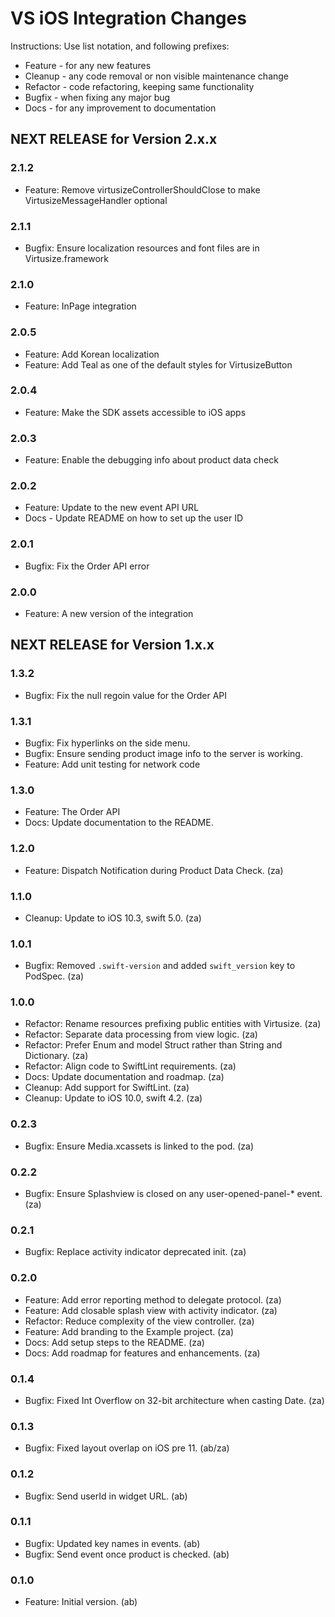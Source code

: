 VS iOS Integration Changes
==========================

Instructions:
Use list notation, and following prefixes:

- Feature - for any new features
- Cleanup - any code removal or non visible maintenance change
- Refactor - code refactoring, keeping same functionality
- Bugfix - when fixing any major bug
- Docs - for any improvement to documentation


## NEXT RELEASE for Version 2.x.x

### 2.1.2
- Feature: Remove virtusizeControllerShouldClose to make VirtusizeMessageHandler optional

### 2.1.1
- Bugfix: Ensure localization resources and font files are in Virtusize.framework

### 2.1.0
- Feature: InPage integration

### 2.0.5
- Feature: Add Korean localization
- Feature: Add Teal as one of the default styles for VirtusizeButton

### 2.0.4
- Feature:  Make the SDK assets accessible to iOS apps

### 2.0.3
- Feature: Enable the debugging info about product data check

### 2.0.2
- Feature: Update to the new event API URL
- Docs - Update README on how to set up the user ID

### 2.0.1
- Bugfix: Fix the Order API error

### 2.0.0
- Feature: A new version of the integration

## NEXT RELEASE for Version 1.x.x

### 1.3.2

- Bugfix: Fix the null regoin value for the Order API

### 1.3.1

- Bugfix: Fix hyperlinks on the side menu.
- Bugfix: Ensure sending product image info to the server is working.
- Feature: Add unit testing for network code

### 1.3.0

- Feature: The Order API
- Docs: Update documentation to the README.

### 1.2.0

- Feature: Dispatch Notification during Product Data Check. (za)

### 1.1.0

- Cleanup: Update to iOS 10.3, swift 5.0. (za) 

### 1.0.1

- Bugfix: Removed `.swift-version` and added `swift_version` key to PodSpec. (za)

### 1.0.0

- Refactor: Rename resources prefixing public entities with Virtusize. (za)
- Refactor: Separate data processing from view logic. (za)
- Refactor: Prefer Enum and model Struct rather than String and Dictionary. (za)
- Refactor: Align code to SwiftLint requirements. (za)
- Docs: Update documentation and roadmap. (za)
- Cleanup: Add support for SwiftLint. (za)
- Cleanup: Update to iOS 10.0, swift 4.2. (za) 

### 0.2.3

- Bugfix: Ensure Media.xcassets is linked to the pod. (za)

### 0.2.2

- Bugfix: Ensure Splashview is closed on any user-opened-panel-* event. (za)

### 0.2.1

- Bugfix: Replace activity indicator deprecated init. (za)

### 0.2.0

- Feature: Add error reporting method to delegate protocol. (za)
- Feature: Add closable splash view with activity indicator. (za)
- Refactor: Reduce complexity of the view controller. (za)
- Feature: Add branding to the Example project. (za)
- Docs: Add setup steps to the README. (za)
- Docs: Add roadmap for features and enhancements. (za) 

### 0.1.4

- Bugfix: Fixed Int Overflow on 32-bit architecture when casting Date. (za)

### 0.1.3

- Bugfix: Fixed layout overlap on iOS pre 11. (ab/za)

### 0.1.2

- Bugfix: Send userId in widget URL. (ab)

### 0.1.1

- Bugfix: Updated key names in events. (ab)
- Bugfix: Send event once product is checked. (ab)

### 0.1.0

- Feature: Initial version. (ab)
